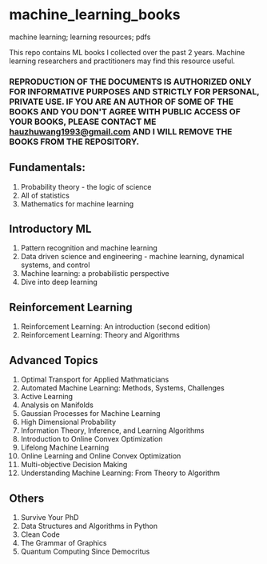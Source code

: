 # machine_learning_books
machine learning; learning resources; pdfs

This repo contains ML books I collected over the past 2 years. Machine learning researchers and practitioners may find this resource useful.

### REPRODUCTION OF THE DOCUMENTS IS AUTHORIZED ONLY FOR INFORMATIVE PURPOSES AND STRICTLY FOR PERSONAL, PRIVATE USE. IF YOU ARE AN AUTHOR OF SOME OF THE BOOKS AND YOU DON'T AGREE WITH PUBLIC ACCESS OF YOUR BOOKS, PLEASE CONTACT ME hauzhuwang1993@gmail.com AND I WILL REMOVE THE BOOKS FROM THE REPOSITORY.

## Fundamentals:
1. Probability theory - the logic of science
2. All of statistics
3. Mathematics for machine learning

## Introductory ML
1. Pattern recognition and machine learning
2. Data driven science and engineering - machine learning, dynamical systems, and control
3. Machine learning: a probabilistic perspective
4. Dive into deep learning

## Reinforcement Learning
1. Reinforcement Learning: An introduction (second edition)
2. Reinforcement Learning: Theory and Algorithms

## Advanced Topics
1. Optimal Transport for Applied Mathmaticians
2. Automated Machine Learning: Methods, Systems, Challenges
3. Active Learning
4. Analysis on Manifolds
5. Gaussian Processes for Machine Learning
6. High Dimensional Probability
7. Information Theory, Inference, and Learning Algorithms
8. Introduction to Online Convex Optimization
9. Lifelong Machine Learning
10. Online Learning and Online Convex Optimization
11. Multi-objective Decision Making
12. Understanding Machine Learning: From Theory to Algorithm

## Others
1. Survive Your PhD
2. Data Structures and Algorithms in Python
3. Clean Code
4. The Grammar of Graphics
5. Quantum Computing Since Democritus

